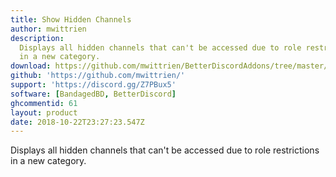 ```yaml
---
title: Show Hidden Channels
author: mwittrien
description:
  Displays all hidden channels that can't be accessed due to role restrictions
  in a new category.
download: https://github.com/mwittrien/BetterDiscordAddons/tree/master/Plugins/ShowHiddenChannels
github: 'https://github.com/mwittrien/'
support: 'https://discord.gg/Z7PBux5'
software: [BandagedBD, BetterDiscord]
ghcommentid: 61
layout: product
date: 2018-10-22T23:27:23.547Z
---
```

Displays all hidden channels that can't be accessed due to role restrictions in a new category.